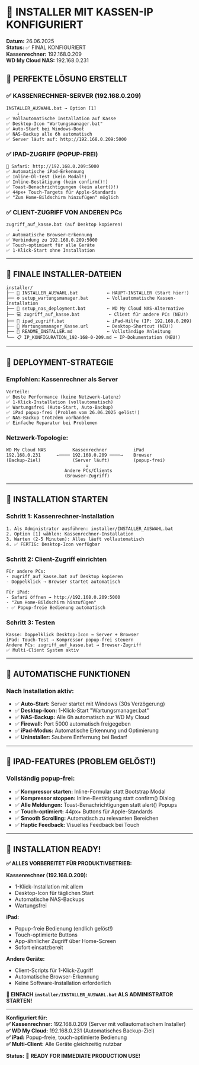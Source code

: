 # 🎯 INSTALLER MIT KASSEN-IP KONFIGURIERT
**Datum:** 26.06.2025  
**Status:** ✅ FINAL KONFIGURIERT  
**Kassenrechner:** 192.168.0.209  
**WD My Cloud NAS:** 192.168.0.231

## 🚀 **PERFEKTE LÖSUNG ERSTELLT**

### **✅ KASSENRECHNER-SERVER (192.168.0.209)**
```
INSTALLER_AUSWAHL.bat → Option [1]
    ↓
✅ Vollautomatische Installation auf Kasse
✅ Desktop-Icon "Wartungsmanager.bat"
✅ Auto-Start bei Windows-Boot
✅ NAS-Backup alle 6h automatisch
✅ Server läuft auf: http://192.168.0.209:5000
```

### **✅ IPAD-ZUGRIFF (POPUP-FREI)**
```
📱 Safari: http://192.168.0.209:5000
✅ Automatische iPad-Erkennung
✅ Inline-Öl-Test (kein Modal!)
✅ Inline-Bestätigung (kein confirm()!)
✅ Toast-Benachrichtigungen (kein alert()!)
✅ 44px+ Touch-Targets für Apple-Standards
✅ "Zum Home-Bildschirm hinzufügen" möglich
```

### **✅ CLIENT-ZUGRIFF VON ANDEREN PCs**
```
zugriff_auf_kasse.bat (auf Desktop kopieren)
    ↓
✅ Automatische Browser-Erkennung
✅ Verbindung zu 192.168.0.209:5000
✅ Touch-optimiert für alle Geräte
✅ 1-Klick-Start ohne Installation
```

---

## 📁 **FINALE INSTALLER-DATEIEN**

```
installer/
├── 🚀 INSTALLER_AUSWAHL.bat           ← HAUPT-INSTALLER (Start hier!)
├── ⚙️ setup_wartungsmanager.bat       ← Vollautomatische Kassen-Installation
├── 🏢 setup_nas_deployment.bat        ← WD My Cloud NAS-Alternative
├── 💻 zugriff_auf_kasse.bat           ← Client für andere PCs (NEU!)
├── 📱 ipad_zugriff.bat                ← iPad-Hilfe (IP: 192.168.0.209)
├── 🔗 Wartungsmanager_Kasse.url       ← Desktop-Shortcut (NEU!)
├── 📖 README_INSTALLER.md             ← Vollständige Anleitung
└── 📋 IP_KONFIGURATION_192-168-0-209.md ← IP-Dokumentation (NEU!)
```

---

## 🎯 **DEPLOYMENT-STRATEGIE**

### **Empfohlen: Kassenrechner als Server**
```
Vorteile:
✅ Beste Performance (keine Netzwerk-Latenz)
✅ 1-Klick-Installation (vollautomatisch)
✅ Wartungsfrei (Auto-Start, Auto-Backup)
✅ iPad popup-frei (Problem vom 26.06.2025 gelöst!)
✅ NAS-Backup trotzdem vorhanden
✅ Einfache Reparatur bei Problemen
```

### **Netzwerk-Topologie:**
```
WD My Cloud NAS          Kassenrechner          iPad
192.168.0.231      ←──── 192.168.0.209 ────→    Browser
(Backup-Ziel)            (Server läuft)         (popup-frei)
                              ↓
                      Andere PCs/Clients
                      (Browser-Zugriff)
```

---

## 🚀 **INSTALLATION STARTEN**

### **Schritt 1: Kassenrechner-Installation**
```
1. Als Administrator ausführen: installer/INSTALLER_AUSWAHL.bat
2. Option [1] wählen: Kassenrechner-Installation
3. Warten (2-5 Minuten): Alles läuft vollautomatisch
4. ✅ FERTIG: Desktop-Icon verfügbar
```

### **Schritt 2: Client-Zugriff einrichten**
```
Für andere PCs:
- zugriff_auf_kasse.bat auf Desktop kopieren
- Doppelklick → Browser startet automatisch

Für iPad:
- Safari öffnen → http://192.168.0.209:5000
- "Zum Home-Bildschirm hinzufügen"
- ✅ Popup-freie Bedienung automatisch
```

### **Schritt 3: Testen**
```
Kasse: Doppelklick Desktop-Icon → Server + Browser
iPad: Touch-Test → Kompressor popup-frei steuern
Andere PCs: zugriff_auf_kasse.bat → Browser-Zugriff
✅ Multi-Client System aktiv
```

---

## 🔧 **AUTOMATISCHE FUNKTIONEN**

### **Nach Installation aktiv:**
- ✅ **Auto-Start:** Server startet mit Windows (30s Verzögerung)
- ✅ **Desktop-Icon:** 1-Klick-Start "Wartungsmanager.bat"
- ✅ **NAS-Backup:** Alle 6h automatisch zur WD My Cloud
- ✅ **Firewall:** Port 5000 automatisch freigegeben
- ✅ **iPad-Modus:** Automatische Erkennung und Optimierung
- ✅ **Uninstaller:** Saubere Entfernung bei Bedarf

---

## 📱 **IPAD-FEATURES (PROBLEM GELÖST!)**

### **Vollständig popup-frei:**
- ✅ **Kompressor starten:** Inline-Formular statt Bootstrap Modal
- ✅ **Kompressor stoppen:** Inline-Bestätigung statt confirm() Dialog
- ✅ **Alle Meldungen:** Toast-Benachrichtigungen statt alert() Popups
- ✅ **Touch-optimiert:** 44px+ Buttons für Apple-Standards
- ✅ **Smooth Scrolling:** Automatisch zu relevanten Bereichen
- ✅ **Haptic Feedback:** Visuelles Feedback bei Touch

---

## 🎊 **INSTALLATION READY!**

**✅ ALLES VORBEREITET FÜR PRODUKTIVBETRIEB:**

**Kassenrechner (192.168.0.209):**
- 1-Klick-Installation mit allem
- Desktop-Icon für täglichen Start
- Automatische NAS-Backups
- Wartungsfrei

**iPad:**
- Popup-freie Bedienung (endlich gelöst!)
- Touch-optimierte Buttons
- App-ähnlicher Zugriff über Home-Screen
- Sofort einsatzbereit

**Andere Geräte:**
- Client-Scripts für 1-Klick-Zugriff
- Automatische Browser-Erkennung
- Keine Software-Installation erforderlich

**🚀 EINFACH `installer/INSTALLER_AUSWAHL.bat` ALS ADMINISTRATOR STARTEN!**

---

**Konfiguriert für:**  
**✅ Kassenrechner:** 192.168.0.209 (Server mit vollautomatischem Installer)  
**✅ WD My Cloud:** 192.168.0.231 (Automatisches Backup-Ziel)  
**✅ iPad:** Popup-freie, touch-optimierte Bedienung  
**✅ Multi-Client:** Alle Geräte gleichzeitig nutzbar  

**Status:** 🎯 **READY FOR IMMEDIATE PRODUCTION USE!**
